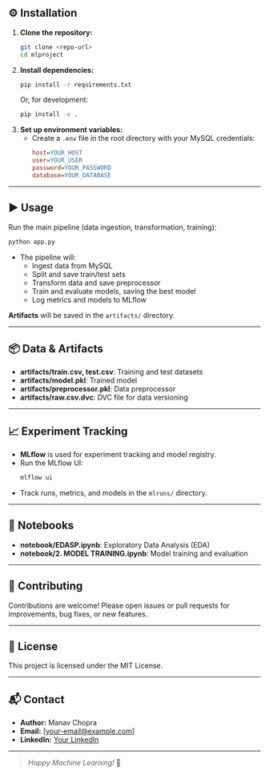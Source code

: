 
## ⚙️ Installation
1. **Clone the repository:**
   ```bash
   git clone <repo-url>
   cd mlproject
   ```
2. **Install dependencies:**
   ```bash
   pip install -r requirements.txt
   ```
   Or, for development:
   ```bash
   pip install -e .
   ```
3. **Set up environment variables:**
   - Create a `.env` file in the root directory with your MySQL credentials:
     ```ini
     host=YOUR_HOST
     user=YOUR_USER
     password=YOUR_PASSWORD
     database=YOUR_DATABASE
     ```

---

## ▶️ Usage
Run the main pipeline (data ingestion, transformation, training):
```bash
python app.py
```

- The pipeline will:
  - Ingest data from MySQL
  - Split and save train/test sets
  - Transform data and save preprocessor
  - Train and evaluate models, saving the best model
  - Log metrics and models to MLflow

**Artifacts** will be saved in the `artifacts/` directory.

---

## 📦 Data & Artifacts
- **artifacts/train.csv, test.csv**: Training and test datasets
- **artifacts/model.pkl**: Trained model
- **artifacts/preprocessor.pkl**: Data preprocessor
- **artifacts/raw.csv.dvc**: DVC file for data versioning

---

## 📈 Experiment Tracking
- **MLflow** is used for experiment tracking and model registry.
- Run the MLflow UI:
  ```bash
  mlflow ui
  ```
- Track runs, metrics, and models in the `mlruns/` directory.

---

## 📒 Notebooks
- **notebook/EDASP.ipynb**: Exploratory Data Analysis (EDA)
- **notebook/2. MODEL TRAINING.ipynb**: Model training and evaluation

---

## 🤝 Contributing
Contributions are welcome! Please open issues or pull requests for improvements, bug fixes, or new features.

---

## 📝 License
This project is licensed under the MIT License.

---

## 📬 Contact
- **Author:** Manav Chopra
- **Email:** [your-email@example.com]
- **LinkedIn:** [Your LinkedIn](https://www.linkedin.com/)

---

> *Happy Machine Learning!* 🎉

